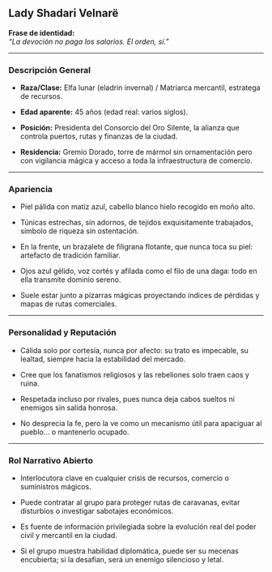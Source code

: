 ## **Lady Shadari Velnarë**

**Frase de identidad:**  
_“La devoción no paga los salarios. El orden, sí.”_

---

### Descripción General

- **Raza/Clase:** Elfa lunar (eladrin invernal) / Matriarca mercantil, estratega de recursos.
    
- **Edad aparente:** 45 años (edad real: varios siglos).
    
- **Posición:** Presidenta del Consorcio del Oro Silente, la alianza que controla puertos, rutas y finanzas de la ciudad.
    
- **Residencia:** Gremio Dorado, torre de mármol sin ornamentación pero con vigilancia mágica y acceso a toda la infraestructura de comercio.
    

---

### Apariencia

- Piel pálida con matiz azul, cabello blanco hielo recogido en moño alto.
    
- Túnicas estrechas, sin adornos, de tejidos exquisitamente trabajados, símbolo de riqueza sin ostentación.
    
- En la frente, un brazalete de filigrana flotante, que nunca toca su piel: artefacto de tradición familiar.
    
- Ojos azul gélido, voz cortés y afilada como el filo de una daga: todo en ella transmite dominio sereno.
    
- Suele estar junto a pizarras mágicas proyectando índices de pérdidas y mapas de rutas comerciales.
    

---

### Personalidad y Reputación

- Cálida solo por cortesía, nunca por afecto: su trato es impecable, su lealtad, siempre hacia la estabilidad del mercado.
    
- Cree que los fanatismos religiosos y las rebeliones solo traen caos y ruina.
    
- Respetada incluso por rivales, pues nunca deja cabos sueltos ni enemigos sin salida honrosa.
    
- No desprecia la fe, pero la ve como un mecanismo útil para apaciguar al pueblo… o mantenerlo ocupado.
    

---

### Rol Narrativo Abierto

- Interlocutora clave en cualquier crisis de recursos, comercio o suministros mágicos.
    
- Puede contratar al grupo para proteger rutas de caravanas, evitar disturbios o investigar sabotajes económicos.
    
- Es fuente de información privilegiada sobre la evolución real del poder civil y mercantil en la ciudad.
    
- Si el grupo muestra habilidad diplomática, puede ser su mecenas encubierta; si la desafían, será un enemigo silencioso y letal.
    
